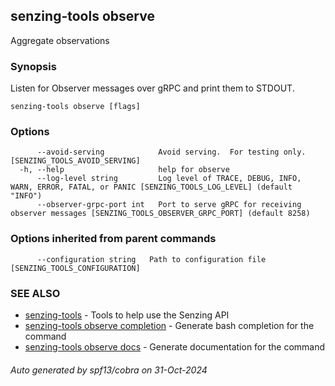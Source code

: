 ## senzing-tools observe

Aggregate observations

### Synopsis


Listen for Observer messages over gRPC and print them to STDOUT.
    

```
senzing-tools observe [flags]
```

### Options

```
      --avoid-serving            Avoid serving.  For testing only. [SENZING_TOOLS_AVOID_SERVING]
  -h, --help                     help for observe
      --log-level string         Log level of TRACE, DEBUG, INFO, WARN, ERROR, FATAL, or PANIC [SENZING_TOOLS_LOG_LEVEL] (default "INFO")
      --observer-grpc-port int   Port to serve gRPC for receiving observer messages [SENZING_TOOLS_OBSERVER_GRPC_PORT] (default 8258)
```

### Options inherited from parent commands

```
      --configuration string   Path to configuration file [SENZING_TOOLS_CONFIGURATION]
```

### SEE ALSO

* [senzing-tools](senzing-tools.md)	 - Tools to help use the Senzing API
* [senzing-tools observe completion](senzing-tools_observe_completion.md)	 - Generate bash completion for the command
* [senzing-tools observe docs](senzing-tools_observe_docs.md)	 - Generate documentation for the command

###### Auto generated by spf13/cobra on 31-Oct-2024
